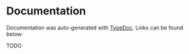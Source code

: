 # Documentation

Documentation was auto-generated with [TypeDoc](https://typedoc.org/). Links can be found below:

TODO

